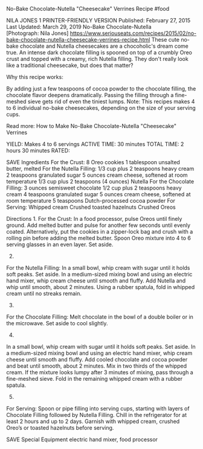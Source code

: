No-Bake Chocolate-Nutella "Cheesecake" Verrines Recipe
#food 

NILA JONES
1     PRINTER-FRIENDLY VERSION
Published: February 27, 2015 Last Updated: March 29, 2019
No-Bake Chocolate-Nutella \
[Photograph: Nila Jones]
https://www.seriouseats.com/recipes/2015/02/no-bake-chocolate-nutella-cheesecake-verrines-recipe.html
These cute no-bake chocolate and Nutella cheesecakes are a chocoholic's dream come true. An intense dark chocolate filling is spooned on top of a crumbly Oreo crust and topped with a creamy, rich Nutella filling. They don't really look like a traditional cheesecake, but does that matter?

Why this recipe works:

By adding just a few teaspoons of cocoa powder to the chocolate filling, the chocolate flavor deepens dramatically.
Passing the filling through a fine-meshed sieve gets rid of even the tiniest lumps.
Note: This recipes makes 4 to 6 individual no-bake cheesecakes, depending on the size of your serving cups.

Read more: How to Make No-Bake Chocolate-Nutella "Cheesecake" Verrines

YIELD:
Makes 4 to 6 servings
ACTIVE TIME:
30 minutes
TOTAL TIME:
2 hours 30 minutes
RATED:
    
 SAVE
Ingredients
For the Crust:
8 Oreo cookies
1 tablespoon unsalted butter, melted
For the Nutella Filling:
1/3 cup plus 2 teaspoons heavy cream
2 teaspoons granulated sugar
5 ounces cream cheese, softened at room temperature
1/3 cup plus 2 teaspoons (4 ounces) Nutella
For the Chocolate Filling:
3 ounces semisweet chocolate
1/2 cup plus 2 teaspoons heavy cream
4 teaspoons granulated sugar
5 ounces cream cheese, softened at room temperature
5 teaspoons Dutch-processed cocoa powder
For Serving:
Whipped cream
Crushed toasted hazelnuts
Crushed Oreos

Directions
1.
For the Crust: In a food processor, pulse Oreos until finely ground. Add melted butter and pulse for another few seconds until evenly coated. Alternatively, put the cookies in a zipper-lock bag and crush with a rolling pin before adding the melted butter. Spoon Oreo mixture into 4 to 6 serving glasses in an even layer. Set aside.

2.
For the Nutella Filling: In a small bowl, whip cream with sugar until it holds soft peaks. Set aside. In a medium-sized mixing bowl and using an electric hand mixer, whip cream cheese until smooth and fluffy. Add Nutella and whip until smooth, about 2 minutes. Using a rubber spatula, fold in whipped cream until no streaks remain.

3.
For the Chocolate Filling: Melt chocolate in the bowl of a double boiler or in the microwave. Set aside to cool slightly.

4.
In a small bowl, whip cream with sugar until it holds soft peaks. Set aside. In a medium-sized mixing bowl and using an electric hand mixer, whip cream cheese until smooth and fluffy. Add cooled chocolate and cocoa powder and beat until smooth, about 2 minutes. Mix in two thirds of the whipped cream. If the mixture looks lumpy after 3 minutes of mixing, pass through a fine-meshed sieve. Fold in the remaining whipped cream with a rubber spatula.

5.
For Serving: Spoon or pipe filling into serving cups, starting with layers of Chocolate Filling followed by Nutella Filling. Chill in the refrigerator for at least 2 hours and up to 2 days. Garnish with whipped cream, crushed Oreo’s or toasted hazelnuts before serving.

 SAVE
Special Equipment
electric hand mixer, food processor
